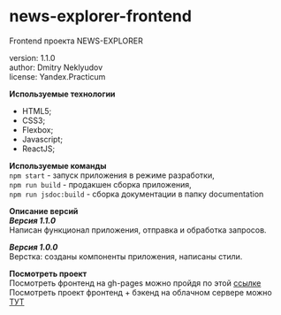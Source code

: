 # news-explorer-frontend

Frontend проекта NEWS-EXPLORER

version: 1.1.0  
author: Dmitry Neklyudov  
license: Yandex.Practicum

**Используемые технологии**

- HTML5;
- CSS3;
- Flexbox;
- Javascript;
- ReactJS;

**Используемые команды**  
`npm start` - запуск приложения в режиме разработки,  
`npm run build` - продакшен сборка приложения,  
`npm run jsdoc:build` - сборка документации в папку documentation

**Описание версий**  
**_Версия 1.1.0_**  
Написан функционал приложения, отправка и обработка запросов.

**_Версия 1.0.0_**  
Верстка: созданы компоненты приложения, написаны стили.

**Посмотреть проект**  
Посмотреть фронтенд на gh-pages можно пройдя по этой <a href="https://dnwd843.github.io/news-explorer-frontend/" target="_blank" rel="noreferrer noopener">ссылке</a>  
Посмотреть проект фронтенд + бэкенд на облачном сервере можно <a href="https://truthseeker.students.nomoreparties.xyz" target="_blank" rel="noreferrer noopener">ТУТ</a>
